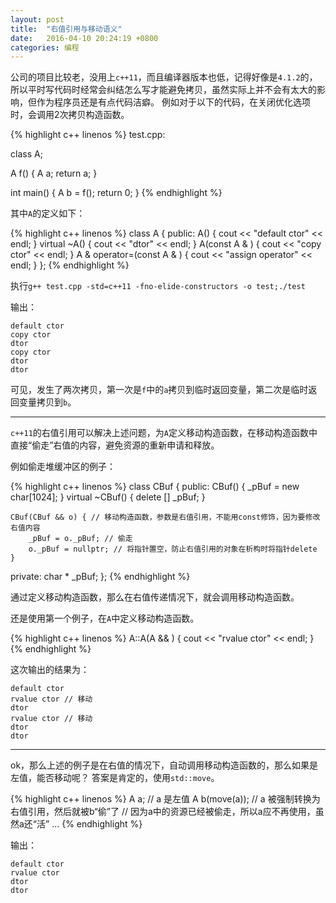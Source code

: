 ```yaml
---
layout: post
title:  "右值引用与移动语义"
date:   2016-04-10 20:24:19 +0800
categories: 编程
---
```


公司的项目比较老，没用上`c++11`，而且编译器版本也低，记得好像是`4.1.2`的，所以平时写代码时经常会纠结怎么写才能避免拷贝，虽然实际上并不会有太大的影响，但作为程序员还是有点代码洁癖。
例如对于以下的代码，在关闭优化选项时，会调用2次拷贝构造函数。

{% highlight c++ linenos %}
test.cpp:

class A;

A f() {
    A a;
    return a;
}

int main() {
    A b = f();
    return 0;
}
{% endhighlight %}

其中`A`的定义如下：

{% highlight c++ linenos %}
class A {
public:
    A() {
        cout << "default ctor" << endl;
    }
    virtual ~A() {
        cout << "dtor" << endl;
    }
    A(const A & ) {
        cout << "copy ctor" << endl;
    }
    A & operator=(const A & ) {
        cout << "assign operator" << endl;
    }
};
{% endhighlight %}

执行`g++ test.cpp -std=c++11 -fno-elide-constructors -o test;./test`

输出：

```
default ctor
copy ctor
dtor
copy ctor
dtor
dtor
```

可见，发生了两次拷贝，第一次是`f`中的`a`拷贝到临时返回变量，第二次是临时返回变量拷贝到`b`。

----

`c++11`的右值引用可以解决上述问题，为`A`定义移动构造函数，在移动构造函数中直接“偷走”右值的内容，避免资源的重新申请和释放。

例如偷走堆缓冲区的例子：

{% highlight c++ linenos %}
class CBuf {
public:
    CBuf() {
        _pBuf = new char[1024];
    }
    virtual ~CBuf() {
        delete [] _pBuf;
    }

    CBuf(CBuf && o) { // 移动构造函数，参数是右值引用，不能用const修饰，因为要修改右值内容
        _pBuf = o._pBuf; // 偷走
        o._pBuf = nullptr; // 将指针置空，防止右值引用的对象在析构时将指针delete
    }

private:
    char * _pBuf;
};
{% endhighlight %}

通过定义移动构造函数，那么在右值传递情况下，就会调用移动构造函数。

还是使用第一个例子，在`A`中定义移动构造函数。

{% highlight c++ linenos %}
A::A(A && ) {
    cout << "rvalue ctor" << endl;
}
{% endhighlight %}

这次输出的结果为：

```
default ctor
rvalue ctor // 移动
dtor
rvalue ctor // 移动
dtor
dtor
```

----

ok，那么上述的例子是在右值的情况下，自动调用移动构造函数的，那么如果是左值，能否移动呢？
答案是肯定的，使用`std::move`。

{% highlight c++ linenos %}
A a; // a 是左值
A b(move(a)); // a 被强制转换为右值引用，然后就被b“偷”了
// 因为a中的资源已经被偷走，所以a应不再使用，虽然a还“活”
...
{% endhighlight %}

输出：

```
default ctor
rvalue ctor
dtor
dtor
```

